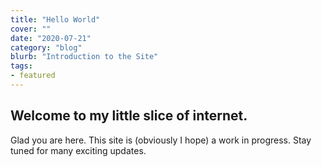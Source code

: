 ```yaml
---
title: "Hello World"
cover: ""
date: "2020-07-21"
category: "blog"
blurb: "Introduction to the Site"
tags:
- featured
---
```


## Welcome to my little slice of internet.
Glad you are here. This site is (obviously I hope) a work in progress. Stay tuned for many exciting updates.
